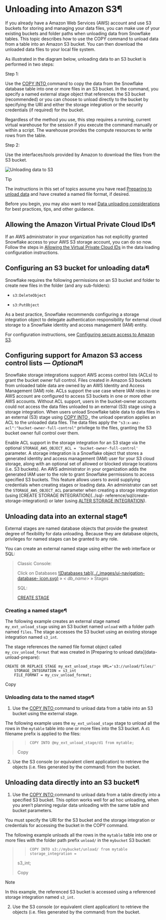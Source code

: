 # Unloading into Amazon S3¶

If you already have a Amazon Web Services (AWS) account and use S3 buckets for
storing and managing your data files, you can make use of your existing
buckets and folder paths when unloading data from Snowflake tables. This topic
describes how to use the COPY command to unload data from a table into an
Amazon S3 bucket. You can then download the unloaded data files to your local
file system.

As illustrated in the diagram below, unloading data to an S3 bucket is
performed in two steps:

Step 1:

    

Use the [COPY INTO <location>](../sql-reference/sql/copy-into-location)
command to copy the data from the Snowflake database table into one or more
files in an S3 bucket. In the command, you specify a named external stage
object that references the S3 bucket (recommended) or you can choose to unload
directly to the bucket by specifying the URI and either the storage
integration or the security credentials (if required) for the bucket.

Regardless of the method you use, this step requires a running, current
virtual warehouse for the session if you execute the command manually or
within a script. The warehouse provides the compute resources to write rows
from the table.

Step 2:

    

Use the interfaces/tools provided by Amazon to download the files from the S3
bucket.

![Unloading data to S3](../_images/data-unload-s3.png)

Tip

The instructions in this set of topics assume you have read [Preparing to
unload data](data-unload-prepare) and have created a named file format, if
desired.

Before you begin, you may also want to read [Data unloading
considerations](data-unload-considerations) for best practices, tips, and
other guidance.

## Allowing the Amazon Virtual Private Cloud IDs¶

If an AWS administrator in your organization has not explicitly granted
Snowflake access to your AWS S3 storage account, you can do so now. Follow the
steps in [Allowing the Virtual Private Cloud IDs](data-load-s3-allow) in the
data loading configuration instructions.

## Configuring an S3 bucket for unloading data¶

Snowflake requires the following permissions on an S3 bucket and folder to
create new files in the folder (and any sub-folders):

  * `s3:DeleteObject`

  * `s3:PutObject`

As a best practice, Snowflake recommends configuring a storage integration
object to delegate authentication responsibility for external cloud storage to
a Snowflake identity and access management (IAM) entity.

For configuration instructions, see [Configuring secure access to Amazon
S3](data-load-s3-config).

## Configuring support for Amazon S3 access control lists — _Optional_¶

Snowflake storage integrations support AWS access control lists (ACLs) to
grant the bucket owner full control. Files created in Amazon S3 buckets from
unloaded table data are owned by an AWS Identity and Access Management (IAM)
role. ACLs support the use case where IAM roles in one AWS account are
configured to access S3 buckets in one or more other AWS accounts. Without ACL
support, users in the bucket-owner accounts could not access the data files
unloaded to an external (S3) stage using a storage integration. When users
unload Snowflake table data to data files in an external (S3) stage using
[COPY INTO <location>](../sql-reference/sql/copy-into-location), the unload
operation applies an ACL to the unloaded data files. The data files apply the
`"s3:x-amz-acl":"bucket-owner-full-control"` privilege to the files, granting
the S3 bucket owner full control over them.

Enable ACL support in the storage integration for an S3 stage via the optional
`STORAGE_AWS_OBJECT_ACL = 'bucket-owner-full-control'` parameter. A storage
integration is a Snowflake object that stores a generated identity and access
management (IAM) user for your S3 cloud storage, along with an optional set of
allowed or blocked storage locations (i.e. S3 buckets). An AWS administrator
in your organization adds the generated IAM user to the role to grant
Snowflake permissions to access specified S3 buckets. This feature allows
users to avoid supplying credentials when creating stages or loading data. An
administrator can set the `STORAGE_AWS_OBJECT_ACL` parameter when creating a
storage integration (using [CREATE STORAGE INTEGRATION](../sql-
reference/sql/create-storage-integration)) or later (using [ALTER STORAGE
INTEGRATION](../sql-reference/sql/alter-storage-integration)).

## Unloading data into an external stage¶

External stages are named database objects that provide the greatest degree of
flexibility for data unloading. Because they are database objects, privileges
for named stages can be granted to any role.

You can create an external named stage using either the web interface or SQL:

> Classic Console:
>  
>
> Click on Databases [![Databases tab](../_images/ui-navigation-database-
> icon.svg)](../_images/ui-navigation-database-icon.svg) » _< db_name>_ »
> Stages
>
> SQL:
>  
>
> [CREATE STAGE](../sql-reference/sql/create-stage)

### Creating a named stage¶

The following example creates an external stage named `my_ext_unload_stage`
using an S3 bucket named `unload` with a folder path named `files`. The stage
accesses the S3 bucket using an existing storage integration named `s3_int`.

The stage references the named file format object called
`my_csv_unload_format` that was created in [Preparing to unload data](data-
unload-prepare):

    
    
    CREATE OR REPLACE STAGE my_ext_unload_stage URL='s3://unload/files/'
        STORAGE_INTEGRATION = s3_int
        FILE_FORMAT = my_csv_unload_format;
    

Copy

### Unloading data to the named stage¶

  1. Use the [COPY INTO <location>](../sql-reference/sql/copy-into-location) command to unload data from a table into an S3 bucket using the external stage.

The following example uses the `my_ext_unload_stage` stage to unload all the
rows in the `mytable` table into one or more files into the S3 bucket. A `d1`
filename prefix is applied to the files:

> >     COPY INTO @my_ext_unload_stage/d1 from mytable;
>  
>
> Copy

  2. Use the S3 console (or equivalent client application) to retrieve the objects (i.e. files generated by the command) from the bucket.

## Unloading data directly into an S3 bucket¶

  1. Use the [COPY INTO <location>](../sql-reference/sql/copy-into-location) command to unload data from a table directly into a specified S3 bucket. This option works well for ad hoc unloading, when you aren’t planning regular data unloading with the same table and bucket parameters.

You must specify the URI for the S3 bucket and the storage integration or
credentials for accessing the bucket in the COPY command.

The following example unloads all the rows in the `mytable` table into one or
more files with the folder path prefix `unload/` in the `mybucket` S3 bucket:

> >     COPY INTO s3://mybucket/unload/ from mytable storage_integration =
> s3_int;
>  
>
> Copy

Note

In this example, the referenced S3 bucket is accessed using a referenced
storage integration named `s3_int`.

  2. Use the S3 console (or equivalent client application) to retrieve the objects (i.e. files generated by the command) from the bucket.

